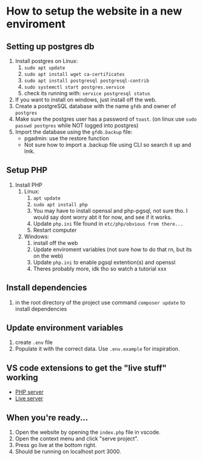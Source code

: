 # How to setup the website in a new enviroment


## Setting up postgres db

1. Install postgres on Linux:
   1. `sudo apt update`
   2. `sudo apt install wget ca-certificates`
   3. `sudo apt install postgresql postgresql-contrib`
   4. `sudo systemctl start postgres.service`
   5. check its running with: `service postgresql status`
2. If you want to install on windows, just install off the web.
3. Create a postgreSQL database with the name `gfdb` and owner of `postgres`
4. Make sure the postgres user has a password of `toast`. (on linux use `sudo passwd postgres` while NOT logged into postgres)
5. Import the database using the `gfdb.backup` file:
   - pgadmin: use the restore function
   - Not sure how to import a .backup file using CLI so search it up and lmk.
  
## Setup PHP 
1. Install PHP
   1. Linux: 
      1. `apt update` 
      2. `sudo apt install php`
      3. You may have to install openssl and php-pgsql, not sure tho. I would say dont worry abt it for now, and see if it works. 
      4. Update `php.ini` file found in `etc/php/obvious from there...`
      5. Restart computer
   2. Windows: 
      1. install off the web
      2. Update enviroment variables (not sure how to do that rn, but its on the web)
      3. Update `php.ini` to enable pgsql extention(s) and openssl
      4. Theres probably more, idk tho so watch a tutorial xxx
   

## Install dependencies
1. in the root directory of the project use command `composer update` to install dependencies
   
## Update environment variables
1. create `.env` file
2. Populate it with the correct data. Use `.env.example` for inspiration.

## VS code extensions to get the "live stuff" working
- [PHP server](https://marketplace.visualstudio.com/items?itemName=brapifra.phpserver)
- [Live server](https://marketplace.visualstudio.com/items?itemName=ritwickdey.LiveServer)


## When you're ready...
1. Open the website by opening the `index.php` file in vscode. 
2. Open the context menu and click "serve project".
3. Press go live at the bottom right.
4. Should be running on localhost port 3000.